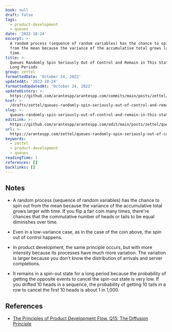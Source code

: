 ```yaml
---
book: null
draft: false
tags:
  - product-development
  - queues
date: '2022-10-24'
excerpt: >-
  A random process (sequence of random variables) has the chance to spin out
  from the mean because the variance of the accumulative total grows larger with
  time.
title: >-
  Queues Randomly Spin Seriously Out of Control and Remain in This State for
  Long Periods
group: zettel
formattedDate: 'October 24, 2022'
updatedAt: '2022-10-24'
formattedUpdatedAt: 'October 24, 2022'
updateHistory: >-
  https://github.com/arantespp/arantespp.com/commits/main/posts/zettel/queues-randomly-spin-seriously-out-of-control-and-remain-in-this-state-for-long-periods.md
href: >-
  /drafts/zettel/queues-randomly-spin-seriously-out-of-control-and-remain-in-this-state-for-long-periods
slug: >-
  queues-randomly-spin-seriously-out-of-control-and-remain-in-this-state-for-long-periods
editLink: >-
  https://github.com/arantespp/arantespp.com/edit/main/posts/zettel/queues-randomly-spin-seriously-out-of-control-and-remain-in-this-state-for-long-periods.md
url: >-
  https://arantespp.com/zettel/queues-randomly-spin-seriously-out-of-control-and-remain-in-this-state-for-long-periods
keywords:
  - zettel
  - product-development
  - queues
readingTime: 1
references: []
backlinks: []
---
```


## Notes

- A random process (sequence of random variables) has the chance to spin out from the mean because the variance of the accumulative total grows larger with time. If you flip a fair coin many times, there're chances that the commutative number of heads or tails to be equal diminishes over time.

- Even in a low-variance case, as in the case of the coin above, the spin out of control happens.

- In product development, the same principle occurs, but with more intensity because its processes have much more variation. The variation is larger because you don't know the distribution of arrivals and server completions.

- It remains in a spin-out state for a long period because the probability of getting the opposite events to cancel the spin-out state is very low. If you drifted 10 heads in a sequence, the probability of getting 10 tails in a row to cancel the first 10 heads is about 1 in 1,000.

## References

- [The Principles of Product Development Flow. Q15: The Diffusion Principle](https://arantespp.com/books/the-principles-of-product-development-flow#q15-the-diffusion-principle-over-time-queues-will-randomly-spin-seriously-out-of-control-and-will-remain-in-this-state-for-long-periods)
